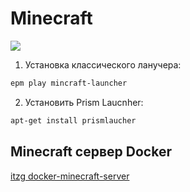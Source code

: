 # Minecraft

![](https://encrypted-tbn0.gstatic.com/images?q=tbn:ANd9GcSmUvGHr1oSKz2OdywFk7kXobu1yg6eJw2Mog&s)

1. Установка классического ланучера:
```bash
epm play mincraft-launcher
```

2. Установить Prism Laucnher:
```bash
apt-get install prismlaucher
```


## Minecraft сервер Docker

[itzg docker-minecraft-server](https://github.com/itzg/docker-minecraft-server)